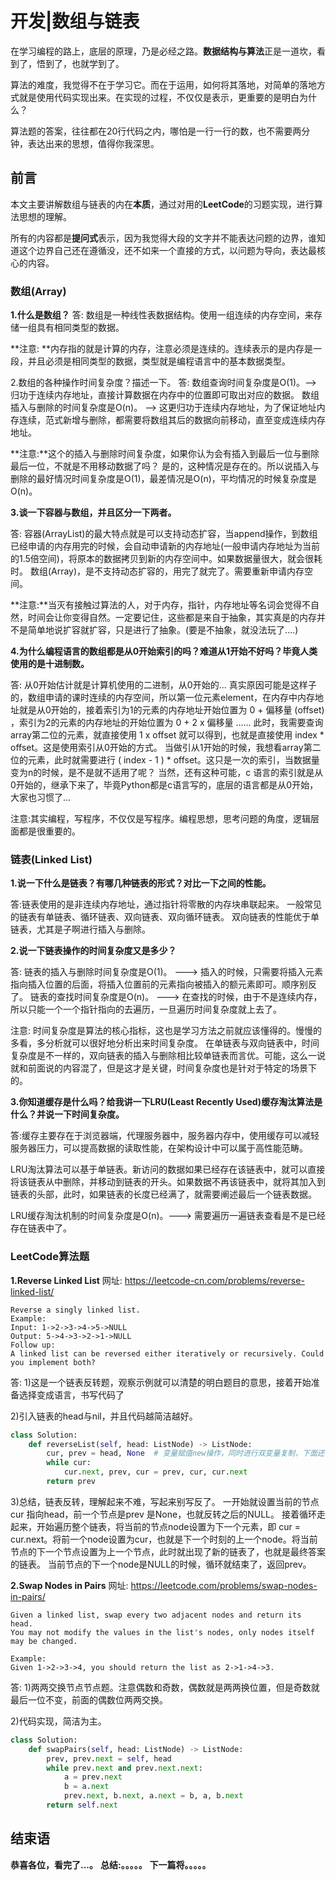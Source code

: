 # 开发|数组与链表

在学习编程的路上，底层的原理，乃是必经之路。**数据结构与算法**正是一道坎，看到了，悟到了，也就学到了。

算法的难度，我觉得不在于学习它。而在于运用，如何将其落地，对简单的落地方式就是使用代码实现出来。在实现的过程，不仅仅是表示，更重要的是明白为什么？

算法题的答案，往往都在20行代码之内，哪怕是一行一行的数，也不需要两分钟，表达出来的思想，值得你我深思。



## 前言

本文主要讲解数组与链表的内在**本质**，通过对用的**LeetCode**的习题实现，进行算法思想的理解。

所有的内容都是**提问式**表示，因为我觉得大段的文字并不能表达问题的边界，谁知道这个边界自己还在遵循没，还不如来一个直接的方式，以问题为导向，表达最核心的内容。


### 数组(Array)

**1.什么是数组？**
答: 数组是一种线性表数据结构。使用一组连续的内存空间，来存储一组具有相同类型的数据。

**注意: **内存指的就是计算的内存，注意必须是连续的。连续表示的是内存是一段，并且必须是相同类型的数据，类型就是编程语言中的基本数据类型。


2.数组的各种操作时间复杂度？描述一下。
答: 数组查询时间复杂度是O(1)。--> 归功于连续内存地址，直接计算数据在内存中的位置即可取出对应的数据。
    数组插入与删除的时间复杂度是O(n)。 --> 这更归功于连续内存地址，为了保证地址内存连续，范式新增与删除，都需要将数组其后的数据向前移动，直至变成连续内存地址。

**注意:**这个的插入与删除时间复杂度，如果你认为会有插入到最后一位与删除最后一位，不就是不用移动数据了吗？ 是的，这种情况是存在的。所以说插入与删除的最好情况时间复杂度是O(1)，最差情况是O(n)，平均情况的时候复杂度是O(n)。


**3.谈一下容器与数组，并且区分一下两者。**

答: 容器(ArrayList)的最大特点就是可以支持动态扩容，当append操作，到数组已经申请的内存用完的时候，会自动申请新的内存地址(一般申请内存地址为当前的1.5倍空间)，将原本的数据拷贝到新的内存空间中。如果数据量很大，就会很耗时。
    数组(Array)，是不支持动态扩容的，用完了就完了。需要重新申请内存空间。

**注意:**当灭有接触过算法的人，对于内存，指针，内存地址等名词会觉得不自然，时间会让你变得自然。一定要记住，这些都是来自于抽象，其实真是的内存并不是简单地说扩容就扩容，只是进行了抽象。(要是不抽象，就没法玩了....)


**4.为什么编程语言的数组都是从0开始索引的吗？难道从1开始不好吗？毕竟人类使用的是十进制数。**

答: 从0开始估计就是计算机使用的二进制，从0开始的...
    真实原因可能是这样子的，数组申请的课时连续的内存空间，所以第一位元素element，在内存中内存地址就是从0开始的，接着索引为1的元素的内存地址开始位置为 0 + 偏移量 (offset) ，索引为2的元素的内存地址的开始位置为 0 + 2 x 偏移量 ......
    此时，我需要查询array第二位的元素，就直接使用 1 x offset 就可以得到，也就是直接使用 index * offset。这是使用索引从0开始的方式。
    当做引从1开始的时候，我想看array第二位的元素，此时就需要进行 ( index - 1 ) * offset。这只是一次的索引，当数据量变为n的时候，是不是就不适用了呢？
    当然，还有这种可能，c 语言的索引就是从0开始的，继承下来了，毕竟Python都是c语言写的，底层的语言都是从0开始，大家也习惯了...

注意:其实编程，写程序，不仅仅是写程序。编程思想，思考问题的角度，逻辑层面都是很重要的。







### 链表(Linked List)

**1.说一下什么是链表？有哪几种链表的形式？对比一下之间的性能。**

答:链表使用的是非连续内存地址，通过指针将零散的内存块串联起来。
一般常见的链表有单链表、循环链表、双向链表、双向循环链表。
双向链表的性能优于单链表，尤其是子啊进行插入与删除。


**2.说一下链表操作的时间复杂度又是多少？**

答: 链表的插入与删除时间复杂度是O(1)。 ---> 插入的时候，只需要将插入元素指向插入位置的后面，将插入位置前的元素指向被插入的额元素即可。顺序别反了。
    链表的查找时间复杂度是O(n)。 ---> 在查找的时候，由于不是连续内存，所以只能一个一个指针指向的去遍历，一旦遍历时间复杂度就上去了。

注意: 时间复杂度是算法的核心指标，这也是学习方法之前就应该懂得的。慢慢的多看，多分析就可以很好地分析出来时间复杂度。
在单链表与双向链表中，时间复杂度是不一样的，双向链表的插入与删除相比较单链表而言优。可能，这么一说就和前面说的内容混了，但是这才是关键，时间复杂度也是针对于特定的场景下的。


**3.你知道缓存是什么吗？给我讲一下LRU(Least Recently Used)缓存淘汰算法是什么？并说一下时间复杂度。**

答:缓存主要存在于浏览器端，代理服务器中，服务器内存中，使用缓存可以减轻服务器压力，可以提高数据的读取性能，在架构设计中可以属于高性能范畴。

LRU淘汰算法可以基于单链表。新访问的数据如果已经存在该链表中，就可以直接将该链表从中删除，并移动到链表的开头。如果数据不再该链表中，就将其加入到链表的头部，此时，如果链表的长度已经满了，就需要阐述最后一个链表数据。

LRU缓存淘汰机制的时间复杂度是O(n)。---> 需要遍历一遍链表查看是不是已经存在链表中了。




### LeetCode算法题

**1.Reverse Linked List**
网址: https://leetcode-cn.com/problems/reverse-linked-list/

    Reverse a singly linked list.
    Example:
    Input: 1->2->3->4->5->NULL
    Output: 5->4->3->2->1->NULL
    Follow up:
    A linked list can be reversed either iteratively or recursively. Could you implement both?
    
答: 1)这是一个链表反转题，观察示例就可以清楚的明白题目的意思，接着开始准备选择变成语言，书写代码了

2)引入链表的head与nil，并且代码越简洁越好。
```python
class Solution:
    def reverseList(self, head: ListNode) -> ListNode:
        cur, prev = head, None  # 变量赋值new操作，同时进行双变量复制，下面还有三变量
        while cur:
            cur.next, prev, cur = prev, cur, cur.next
        return prev
```

3)总结，链表反转，理解起来不难，写起来别写反了。
一开始就设置当前的节点cur 指向head，前一个节点是prev 是None，也就反转之后的NULL。
接着循环走起来，开始遍历整个链表，将当前的节点node设置为下一个元素，即  cur = cur.next。将前一个node设置为cur，也就是下一个时刻的上一个node。将当前节点的下一个节点设置为上一个节点，此时就出现了新的链表了，也就是最终答案的链表。
当前节点的下一个node是NULL的时候，循环就结束了，返回prev。



**2.Swap Nodes in Pairs**
网址: https://leetcode.com/problems/swap-nodes-in-pairs/

    Given a linked list, swap every two adjacent nodes and return its head.
    You may not modify the values in the list's nodes, only nodes itself may be changed.
    
    Example:
    Given 1->2->3->4, you should return the list as 2->1->4->3.
    
答: 1)两两交换节点节点题。注意偶数和奇数，偶数就是两两换位置，但是奇数就最后一位不变，前面的偶数位两两交换。

2)代码实现，简洁为主。
```python
class Solution:
    def swapPairs(self, head: ListNode) -> ListNode:
        prev, prev.next = self, head
        while prev.next and prev.next.next:
            a = prev.next
            b = a.next
            prev.next, b.next, a.next = b, a, b.next
        return self.next
```







## 结束语
 **恭喜各位，看完了...。**
**总结:。。。。。**
**下一篇将。。。。。**








